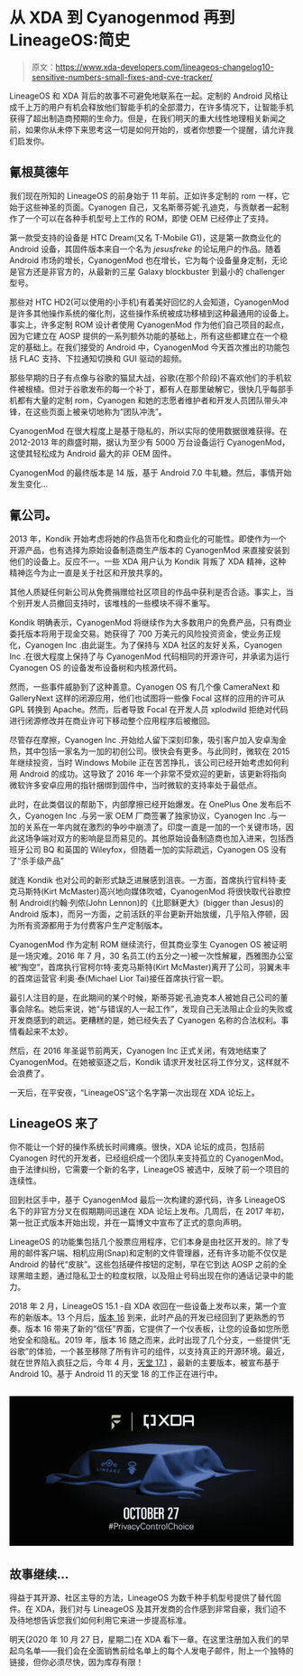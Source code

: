 # 从 XDA 到 Cyanogenmod 再到 LineageOS:简史

> 原文：<https://www.xda-developers.com/lineageos-changelog10-sensitive-numbers-small-fixes-and-cve-tracker/>

LineageOS 和 XDA 背后的故事不可避免地联系在一起。定制的 Android 风格让成千上万的用户有机会释放他们智能手机的全部潜力，在许多情况下，让智能手机获得了超出制造商预期的生命力。但是，在我们明天的重大线性地理相关新闻之前，如果你从未停下来思考这一切是如何开始的，或者你想要一个提醒，请允许我们启发你。

## 氰根莫德年

我们现在所知的 LineageOS 的前身始于 11 年前。正如许多定制的 rom 一样，它始于这些神圣的页面。Cyanogen 自己，又名斯蒂芬妮·孔迪克，与贡献者一起制作了一个可以在各种手机型号上工作的 ROM，即使 OEM 已经停止了支持。

第一款受支持的设备是 HTC Dream(又名 T-Mobile G1)，这是第一款商业化的 Android 设备，其固件版本来自一个名为 *jesusfreke* 的论坛用户的作品。随着 Android 市场的增长，CyanogenMod 也在增长，它为每个设备量身定制，无论是官方还是非官方的，从最新的三星 Galaxy blockbuster 到最小的 challenger 型号。

那些对 HTC HD2(可以使用的小手机)有着美好回忆的人会知道，CyanogenMod 是许多其他操作系统的催化剂，这些操作系统被成功移植到这种最通用的设备上。事实上，许多定制 ROM 设计者使用 CyanogenMod 作为他们自己项目的起点，因为它建立在 AOSP 提供的一系列额外功能的基础上，所有这些都建立在一个稳定的基础上。在我们接受的 Android 中，CyanogenMod 今天首次推出的功能包括 FLAC 支持、下拉通知切换和 GUI 驱动的超频。

那些早期的日子有点像与谷歌的猫鼠大战，谷歌(在那个阶段)不喜欢他们的手机软件被根植。但对于谷歌发布的每一个补丁，都有人在那里破解它，很快几乎每部手机都有大量的定制 rom，Cyanogen 和她的志愿者维护者和开发人员团队带头冲锋，在这些页面上被亲切地称为“团队冲洗”。

CyanogenMod 在很大程度上是基于隐私的，所以实际的使用数据很难获得。在 2012-2013 年的鼎盛时期，据认为至少有 5000 万台设备运行 CyanogenMod，这使其轻松成为 Android 最大的非 OEM 固件。

CyanogenMod 的最终版本是 14 版，基于 Android 7.0 牛轧糖。然后，事情开始发生变化…

## 氰公司。

2013 年，Kondik 开始考虑将她的作品货币化和商业化的可能性。即使作为一个开源产品，也有选择为原始设备制造商生产版本的 CyanogenMod 来直接安装到他们的设备上。反应不一。一些 XDA 用户认为 Kondik 背叛了 XDA 精神，这种精神迄今为止一直是关于社区和开放共享的。

其他人质疑任何新公司从免费捐赠给社区项目的作品中获利是否合适。事实上，当个别开发人员撤回支持时，该堆栈的一些模块不得不重写。

Kondik 明确表示，CyanogenMod 将继续作为大多数用户的免费产品，只有商业委托版本将用于现金交易。她获得了 700 万美元的风险投资资金，使业务正规化，Cyanogen Inc .由此诞生。为了保持与 XDA 社区的友好关系，Cyanogen Inc .在很大程度上保持了与 CyanogenMod 代码相同的开源许可，并承诺为运行 Cyanogen OS 的设备发布设备树和内核源代码。

然而，一些事件威胁到了这种善意。Cyanogen OS 有几个像 CameraNext 和 GalleryNext 这样的闭源应用，他们也试图将一些像 Focal 这样的应用的许可从 GPL 转换到 Apache。然而，后者导致 Focal 在开发人员 xplodwild 拒绝对代码进行闭源修改并在商业许可下移动整个应用程序后被撤回。

尽管存在摩擦，Cyanogen Inc .开始给人留下深刻印象，吸引客户加入安卓淘金热，其中包括一家名为一加的初创公司。很快会有更多。与此同时，微软在 2015 年继续投资，当时 Windows Mobile 正在苦苦挣扎，该公司已经开始考虑如何利用 Android 的成功。这导致了 2016 年一个非常不受欢迎的更新，该更新将指向微软许多安卓应用的指针捆绑到固件中，当时微软的支持率处于最低点。

此时，在此类倡议的帮助下，内部摩擦已经开始爆发。在 OnePlus One 发布后不久，Cyanogen Inc .与另一家 OEM 厂商签署了独家协议，Cyanogen Inc .与一加的关系在一年内就在激烈的争吵中崩溃了。印度一直是一加的一个关键市场，因此这场争端对双方的影响是显而易见的。其他原始设备制造商也加入进来，包括西班牙公司 BQ 和英国的 Wileyfox，但随着一加的实际疏远，Cyanogen OS 没有了“杀手级产品”

就连 Kondik 也对公司的新形式缺乏进展感到沮丧。一方面，首席执行官科特·麦克马斯特(Kirt McMaster)高兴地向媒体吹嘘，CyanogenMod 将很快取代谷歌控制 Android(约翰·列侬(John Lennon)的《比耶稣更大》(bigger than Jesus)的 Android 版本)，而另一方面，之前活跃的平台更新开始放缓，几乎陷入停顿，因为所有资源都用于为付费客户生产定制版本。

CyanogenMod 作为定制 ROM 继续流行，但其商业孪生 Cyanogen OS 被证明是一场灾难。2016 年 7 月，30 名员工(约五分之一)被一次性解雇，西雅图办公室被“掏空”，首席执行官柯尔特·麦克马斯特(Kirt McMaster)离开了公司，羽翼未丰的首席运营官·利奥·泰(Michael Lior Tai)接任首席执行官一职。

最引人注目的是，在此期间的某个时候，斯蒂芬妮·孔迪克本人被她自己公司的董事会除名。她后来说，她“与错误的人一起工作”，发现自己无法阻止企业的失败或开发商感到的疏远。更糟糕的是，她已经失去了 Cyanogen 名称的合法权利。事情看起来不太妙。

然后，在 2016 年圣诞节前两天，Cyanogen Inc 正式关闭，有效地结束了 CyanogenMod。在她被驱逐之后，Kondik 请求开发社区将工作分叉，这样就不会浪费了。

一天后，在平安夜，“LineageOS”这个名字第一次出现在 XDA 论坛上。

## LineageOS 来了

你不能让一个好的操作系统长时间瘫痪。很快，XDA 论坛的成员，包括前 Cyanogen 时代的开发者，已经组织成一个团队来支持孤立的 CyanogenMod。由于法律纠纷，它需要一个新的名字，LineageOS 被选中，反映了前一个项目的连续性。

回到社区手中，基于 CyanogenMod 最后一次构建的源代码，许多 LineageOS 名下的非官方分叉在假期期间迅速在 XDA 论坛上发布。几周后，在 2017 年初，第一批正式版本开始出现，并在一篇博文中宣布了正式的意向声明。

LineageOS 的功能集包括几个股票应用程序，它们本身是由社区开发的。除了专用的邮件客户端、相机应用(Snap)和定制的文件管理器，还有许多功能不仅仅是 Android 的替代“皮肤”。这些包括硬件按钮的定制，早在它到达 AOSP 之前的全球黑暗主题，通过隐私卫士的粒度权限，以及阻止号码出现在你的通话记录中的能力。

2018 年 2 月，LineageOS 15.1 -自 XDA 收回在一些设备上发布以来，第一个宣布的新版本。13 个月后，[版本 16](https://www.xda-developers.com/lineageos-16-android-pie/) 到来，此时产品的开发已经回到了更熟悉的节奏。版本 16 带来了新的“信任”界面，它提供了一个仪表板，让您的设备如您所愿地安全和隐私。2019 年，版本 16 随之而来，此时出现了几个分支，一些提供“无谷歌”的体验，一个甚至移除了所有许可的组件，以支持真正的开源环境。最近，就在世界陷入疯狂之后，今年 4 月，[天堂 17.1](https://www.xda-developers.com/lineageos-17-1-new-oneplus-samsung-xiaomi-motorola-server-hack-download/) ，最新的主要版本，被宣布基于 Android 10。基于 Android 11 的天堂 18 的工作正在进行中。

## [![](img/51d58c5ff9bab19a4570f3a96966cce6.png)](https://www.xda-developers.com/privacy-control-choice)

## 故事继续…

得益于其开源、社区主导的方法，LineageOS 为数千种手机型号提供了替代固件。在 XDA，我们对与 LineageOS 及其开发商的合作感到非常自豪，我们迫不及待地想告诉您我们如何利用它来进一步提高标准。

明天(2020 年 10 月 27 日，星期二)在 XDA 看下一章。在这里注册加入我们的早起鸟名单——我们会在全面销售前给名单上的每个人发电子邮件，附上一个独特的链接，但你必须尽快，因为库存有限！